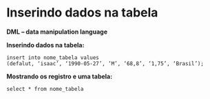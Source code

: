 # Inserindo dados na tabela

**DML – data manipulation language**

**Inserindo dados na tabela:**
```
insert into nome_tabela values
(defalut, ‘isaac’, ‘1990-05-27’, ‘M’, ‘68,8’, ‘1,75’, ‘Brasil’);
```
**Mostrando os registro e uma tabela:**
```
select * from nome_tabela
```




